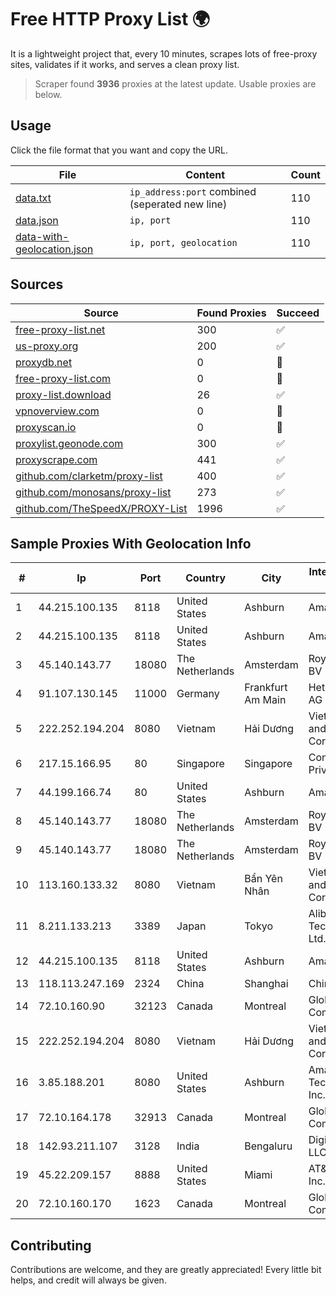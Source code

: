 
# Free HTTP Proxy List 🌍

It is a lightweight project that, every 10 minutes, scrapes lots of free-proxy sites, validates if it works, and serves a clean proxy list.


> Scraper found **3936** proxies at the latest update. Usable proxies are below.

## Usage

Click the file format that you want and copy the URL.


|File|Content|Count|
|----|-------|-----|
|[data.txt](https://raw.githubusercontent.com/themiralay/Proxy-List-World/master/data.txt)|`ip_address:port` combined (seperated new line)|110|
|[data.json](https://raw.githubusercontent.com/themiralay/Proxy-List-World/master/data.json)|`ip, port`|110|
|[data-with-geolocation.json](https://raw.githubusercontent.com/themiralay/Proxy-List-World/master/data-with-geolocation.json)|`ip, port, geolocation`|110|

## Sources

|Source|Found Proxies|Succeed|
|------|-------------|-------|
|[free-proxy-list.net](https://free-proxy-list.net)|300|✅|
|[us-proxy.org](https://www.us-proxy.org)|200|✅|
|[proxydb.net](http://proxydb.net)|0|🚫|
|[free-proxy-list.com](https://free-proxy-list.com/?page=&port=&type%5B%5D=http&type%5B%5D=https&up_time=0&search=Search)|0|🚫|
|[proxy-list.download](https://www.proxy-list.download/HTTP)|26|✅|
|[vpnoverview.com](https://vpnoverview.com/privacy/anonymous-browsing/free-proxy-servers)|0|🚫|
|[proxyscan.io](https://www.proxyscan.io)|0|🚫|
|[proxylist.geonode.com](https://proxylist.geonode.com/api/proxy-list?limit=300&page=1&sort_by=lastChecked&sort_type=desc&protocols=http,https)|300|✅|
|[proxyscrape.com](https://api.proxyscrape.com/v2/?request=displayproxies&protocol=http&timeout=10000&country=all&ssl=all&anonymity=all)|441|✅|
|[github.com/clarketm/proxy-list](https://raw.githubusercontent.com/clarketm/proxy-list/master/proxy-list-raw.txt)|400|✅|
|[github.com/monosans/proxy-list](https://raw.githubusercontent.com/monosans/proxy-list/main/proxies/http.txt)|273|✅|
|[github.com/TheSpeedX/PROXY-List](https://raw.githubusercontent.com/TheSpeedX/PROXY-List/master/http.txt)|1996|✅|


## Sample Proxies With Geolocation Info

|#|Ip|Port|Country|City|Internet Service Provider|
|-|--|----|-------|----|-------------------------|
|1|44.215.100.135|8118|United States|Ashburn|Amazon.com|
|2|44.215.100.135|8118|United States|Ashburn|Amazon.com|
|3|45.140.143.77|18080|The Netherlands|Amsterdam|RoyaleHosting BV|
|4|91.107.130.145|11000|Germany|Frankfurt Am Main|Hetzner Online AG|
|5|222.252.194.204|8080|Vietnam|Hải Dương|VietNam Post and Telecom Corporation|
|6|217.15.166.95|80|Singapore|Singapore|Contabo Asia Private Limited|
|7|44.199.166.74|80|United States|Ashburn|Amazon.com|
|8|45.140.143.77|18080|The Netherlands|Amsterdam|RoyaleHosting BV|
|9|45.140.143.77|18080|The Netherlands|Amsterdam|RoyaleHosting BV|
|10|113.160.133.32|8080|Vietnam|Bẩn Yên Nhân|VietNam Post and Telecom Corporation|
|11|8.211.133.213|3389|Japan|Tokyo|Alibaba (US) Technology Co., Ltd.|
|12|44.215.100.135|8118|United States|Ashburn|Amazon.com|
|13|118.113.247.169|2324|China|Shanghai|Chinanet|
|14|72.10.160.90|32123|Canada|Montreal|GloboTech Communications|
|15|222.252.194.204|8080|Vietnam|Hải Dương|VietNam Post and Telecom Corporation|
|16|3.85.188.201|8080|United States|Ashburn|Amazon Technologies Inc.|
|17|72.10.164.178|32913|Canada|Montreal|GloboTech Communications|
|18|142.93.211.107|3128|India|Bengaluru|DigitalOcean, LLC|
|19|45.22.209.157|8888|United States|Miami|AT&T Services, Inc.|
|20|72.10.160.170|1623|Canada|Montreal|GloboTech Communications|



## Contributing

Contributions are welcome, and they are greatly appreciated! Every
little bit helps, and credit will always be given.

